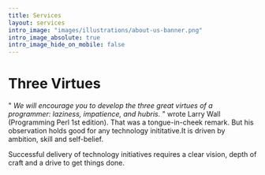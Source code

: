 ```yaml
---
title: Services
layout: services
intro_image: "images/illustrations/about-us-banner.png"
intro_image_absolute: true
intro_image_hide_on_mobile: false
---
```


# Three Virtues

" *We will encourage you to develop the three great virtues of a programmer: laziness, impatience, and hubris.* "  wrote Larry Wall (Programming Perl 1st edition). That was a tongue-in-cheek remark. But his observation holds good for any technology inititative.It is driven by ambition, skill and self-belief.

Successful delivery of technology initiatives requires a clear vision, depth of craft and a drive to get things done.
